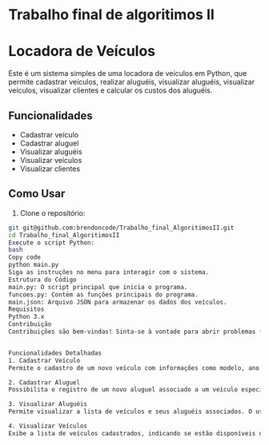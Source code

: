 # Trabalho final de algoritimos II
# Locadora de Veículos

Este é um sistema simples de uma locadora de veículos em Python, que permite cadastrar veículos, realizar aluguéis, visualizar aluguéis, visualizar veículos, visualizar clientes e calcular os custos dos aluguéis.

## Funcionalidades

- Cadastrar veículo
- Cadastrar aluguel
- Visualizar aluguéis
- Visualizar veículos
- Visualizar clientes

## Como Usar

1. Clone o repositório:

```bash
git git@github.com:brendoncode/Trabalho_final_AlgoritimosII.git
cd Trabalho_final_AlgoritimosII
Execute o script Python:
bash
Copy code
python main.py
Siga as instruções no menu para interagir com o sistema.
Estrutura do Código
main.py: O script principal que inicia o programa.
funcoes.py: Contém as funções principais do programa.
main.json: Arquivo JSON para armazenar os dados dos veículos.
Requisitos
Python 3.x
Contribuição
Contribuições são bem-vindas! Sinta-se à vontade para abrir problemas (issues) ou enviar pull requests para melhorar o código.


Funcionalidades Detalhadas
1. Cadastrar Veículo
Permite o cadastro de um novo veículo com informações como modelo, ano, cor e acessórios.

2. Cadastrar Aluguel
Possibilita o registro de um novo aluguel associado a um veículo específico. O usuário pode inserir informações como cliente, valor do aluguel, quilometragem, etc.

3. Visualizar Aluguéis
Permite visualizar a lista de veículos e seus aluguéis associados. O usuário pode escolher um veículo e ver detalhes dos aluguéis, incluindo o total a ser pago.

4. Visualizar Veículos
Exibe a lista de veículos cadastrados, indicando se estão disponíveis ou alugados. O usuário pode escolher um veículo para ver detalhes, incluindo os aluguéis associados.


